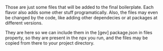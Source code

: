 Those are just some files that will be added to the final boilerplate. Each flavor also adds some other stuff programatically. Also, the files may even be changed by the code, like adding other dependecies or at packages at different versions.

They are here so we can include them in the [gev] package.json in files property, so they are present in the npx you run, and the files may be copied from there to your project directory.